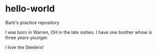 # hello-world
Barb's practice repository

I was born in Warren, OH
in the late sixties.  I have one brother whow is three years younger.

I love the Steelers!

